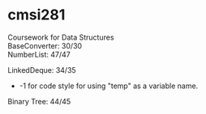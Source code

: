 # cmsi281
Coursework for Data Structures  
BaseConverter: 30/30  
NumberList: 47/47

LinkedDeque: 34/35
  * -1 for code style for using "temp" as a variable name.

Binary Tree: 44/45
